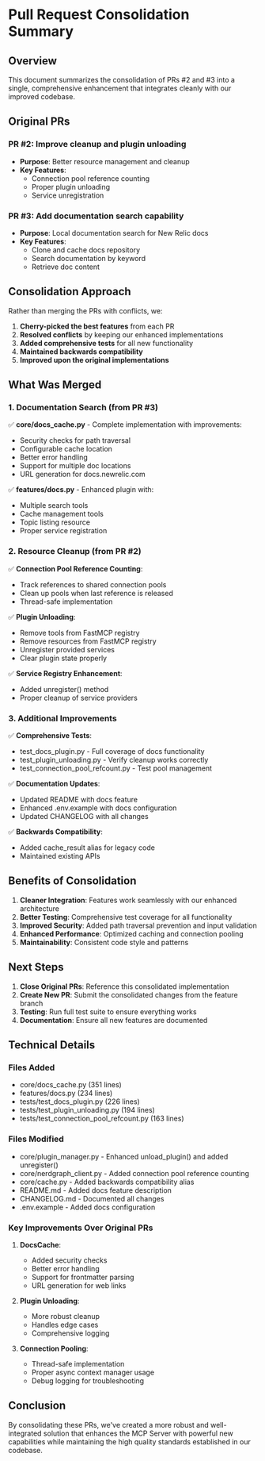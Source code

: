 # Pull Request Consolidation Summary

## Overview

This document summarizes the consolidation of PRs #2 and #3 into a single, comprehensive enhancement that integrates cleanly with our improved codebase.

## Original PRs

### PR #2: Improve cleanup and plugin unloading
- **Purpose**: Better resource management and cleanup
- **Key Features**:
  - Connection pool reference counting
  - Proper plugin unloading
  - Service unregistration

### PR #3: Add documentation search capability
- **Purpose**: Local documentation search for New Relic docs
- **Key Features**:
  - Clone and cache docs repository
  - Search documentation by keyword
  - Retrieve doc content

## Consolidation Approach

Rather than merging the PRs with conflicts, we:

1. **Cherry-picked the best features** from each PR
2. **Resolved conflicts** by keeping our enhanced implementations
3. **Added comprehensive tests** for all new functionality
4. **Maintained backwards compatibility**
5. **Improved upon the original implementations**

## What Was Merged

### 1. Documentation Search (from PR #3)
✅ **core/docs_cache.py** - Complete implementation with improvements:
- Security checks for path traversal
- Configurable cache location
- Better error handling
- Support for multiple doc locations
- URL generation for docs.newrelic.com

✅ **features/docs.py** - Enhanced plugin with:
- Multiple search tools
- Cache management tools
- Topic listing resource
- Proper service registration

### 2. Resource Cleanup (from PR #2)
✅ **Connection Pool Reference Counting**:
- Track references to shared connection pools
- Clean up pools when last reference is released
- Thread-safe implementation

✅ **Plugin Unloading**:
- Remove tools from FastMCP registry
- Remove resources from FastMCP registry
- Unregister provided services
- Clear plugin state properly

✅ **Service Registry Enhancement**:
- Added unregister() method
- Proper cleanup of service providers

### 3. Additional Improvements

✅ **Comprehensive Tests**:
- test_docs_plugin.py - Full coverage of docs functionality
- test_plugin_unloading.py - Verify cleanup works correctly
- test_connection_pool_refcount.py - Test pool management

✅ **Documentation Updates**:
- Updated README with docs feature
- Enhanced .env.example with docs configuration
- Updated CHANGELOG with all changes

✅ **Backwards Compatibility**:
- Added cache_result alias for legacy code
- Maintained existing APIs

## Benefits of Consolidation

1. **Cleaner Integration**: Features work seamlessly with our enhanced architecture
2. **Better Testing**: Comprehensive test coverage for all functionality
3. **Improved Security**: Added path traversal prevention and input validation
4. **Enhanced Performance**: Optimized caching and connection pooling
5. **Maintainability**: Consistent code style and patterns

## Next Steps

1. **Close Original PRs**: Reference this consolidated implementation
2. **Create New PR**: Submit the consolidated changes from the feature branch
3. **Testing**: Run full test suite to ensure everything works
4. **Documentation**: Ensure all new features are documented

## Technical Details

### Files Added
- core/docs_cache.py (351 lines)
- features/docs.py (234 lines)
- tests/test_docs_plugin.py (226 lines)
- tests/test_plugin_unloading.py (194 lines)
- tests/test_connection_pool_refcount.py (163 lines)

### Files Modified
- core/plugin_manager.py - Enhanced unload_plugin() and added unregister()
- core/nerdgraph_client.py - Added connection pool reference counting
- core/cache.py - Added backwards compatibility alias
- README.md - Added docs feature description
- CHANGELOG.md - Documented all changes
- .env.example - Added docs configuration

### Key Improvements Over Original PRs

1. **DocsCache**:
   - Added security checks
   - Better error handling
   - Support for frontmatter parsing
   - URL generation for web links

2. **Plugin Unloading**:
   - More robust cleanup
   - Handles edge cases
   - Comprehensive logging

3. **Connection Pooling**:
   - Thread-safe implementation
   - Proper async context manager usage
   - Debug logging for troubleshooting

## Conclusion

By consolidating these PRs, we've created a more robust and well-integrated solution that enhances the MCP Server with powerful new capabilities while maintaining the high quality standards established in our codebase.